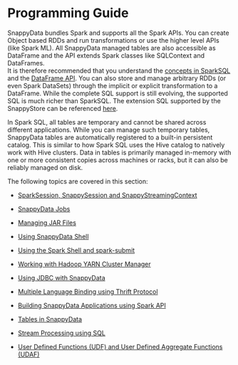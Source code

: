 # Programming Guide

SnappyData bundles Spark and supports all the Spark APIs. You can create Object based RDDs and run transformations or use the higher level APIs (like Spark ML). 
All SnappyData managed tables are also accessible as DataFrame and the API extends Spark classes like SQLContext and DataFrames.</br>
It is therefore recommended that you understand the [concepts in SparkSQL](http://spark.apache.org/docs/latest/sql-programming-guide.html#overview) 
and the [DataFrame API](http://spark.apache.org/docs/latest/sql-programming-guide.html#dataframes). You can also store and manage arbitrary RDDs (or even Spark DataSets) through the implicit or explicit transformation to a DataFrame. While the complete SQL support is still evolving, the supported SQL is much richer than SparkSQL. The extension SQL supported by the SnappyStore can be referenced [here](#markdown_link_row_and_column_tables).

In Spark SQL, all tables are temporary and cannot be shared across different applications. While you can manage such temporary tables, SnappyData tables are automatically registered to a built-in persistent catalog. This is similar to how Spark SQL uses the Hive catalog to natively work with Hive clusters. 
Data in tables is primarily managed in-memory with one or more consistent copies across machines or racks, but it can also be reliably managed on disk.

The following topics are covered in this section:

* [SparkSession, SnappySession and SnappyStreamingContext](programming_guide/sparksession_snappysession_and_snappystreamingcontext.md)

* [SnappyData Jobs](programming_guide/snappydata_jobs.md)

* [Managing JAR Files](programming_guide/managing_jar_files.md)

* [Using SnappyData Shell](programming_guide/using_snappydata_shell.md)

* [Using the Spark Shell and spark-submit](programming_guide/using_the_spark_shell_and_spark-submit.md)

* [Working with Hadoop YARN Cluster Manager](programming_guide/working_with_hadoop_yarn_cluster_manager.md)

* [Using JDBC with SnappyData](programming_guide/using_jdbc_with_snappydata.md)

* [Multiple Language Binding using Thrift Protocol](programming_guide/multiple_language_binding_using_thrift_protocol.md)

* [Building SnappyData Applications using Spark API](programming_guide/building_snappydata_applications_using_spark_api.md)

* [Tables in SnappyData](programming_guide/tables_in_snappydata.md)

* [Stream Processing using SQL](programming_guide/stream_processing_using_sql.md)

* [User Defined Functions (UDF) and User Defined Aggregate Functions (UDAF)](programming_guide/udf_and_udaf.md)









